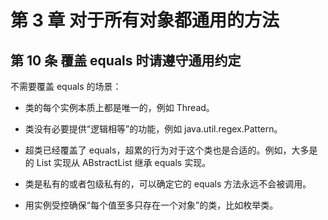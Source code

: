 # 第 3 章 对于所有对象都通用的方法

## 第 10 条 覆盖 equals 时请遵守通用约定

不需要覆盖 equals 的场景：

- 类的每个实例本质上都是唯一的，例如 Thread。

- 类没有必要提供“逻辑相等”的功能，例如 java.util.regex.Pattern。

- 超类已经覆盖了 equals，超累的行为对于这个类也是合适的。例如，大多是的 List 实现从 ABstractList 继承 equals 实现。

- 类是私有的或者包级私有的，可以确定它的 equals 方法永远不会被调用。

- 用实例受控确保“每个值至多只存在一个对象”的类，比如枚举类。

